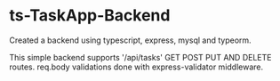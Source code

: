 # ts-TaskApp-Backend

Created a backend using typescript, express, mysql and typeorm.

This simple backend supports '/api/tasks' GET POST PUT AND DELETE routes.
req.body validations done with express-validator middleware.
